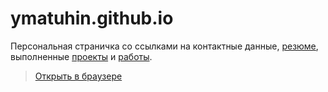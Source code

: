 ymatuhin.github.io
==================

Персональная страничка со ссылками на контактные данные, [резюме](http://hh.ru/resume/d6644a6fff02080e290039ed1f517854583433), выполненные [проекты](http://github.com/ymatuhin/ymatuhin.github.io/blob/master/projects.md) и  [работы](http://github.com/ymatuhin/ymatuhin.github.io/blob/master/works.md).


>[Открыть в браузере](http://ymatuhin.github.io)
